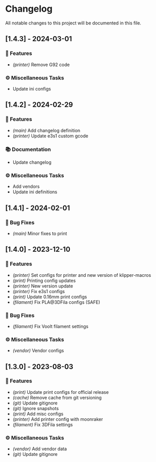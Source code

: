 # Changelog

All notable changes to this project will be documented in this file.

## [1.4.3] - 2024-03-01

### 🚀 Features

- *(printer)* Remove G92 code

### ⚙️ Miscellaneous Tasks

- Update ini configs

## [1.4.2] - 2024-02-29

### 🚀 Features

- *(main)* Add changelog definition
- *(printer)* Update e3s1 custom gcode

### 📚 Documentation

- Update changelog

### ⚙️ Miscellaneous Tasks

- Add vendors
- Update ini definitions

## [1.4.1] - 2024-02-01

### 🐛 Bug Fixes

- *(main)* Minor fixes to print

## [1.4.0] - 2023-12-10

### 🚀 Features

- *(printer)* Set configs for printer and new version of klipper-macros
- *(print)* Printing config updates
- *(printer)* New version update
- *(printer)* Fix e3s1 configs
- *(print)* Update 0.16mm print configs
- *(filament)* Fix PLA@3DFila configs (SAFE)

### 🐛 Bug Fixes

- *(filament)* Fix Voolt filament settings

### ⚙️ Miscellaneous Tasks

- *(vendor)* Vendor configs

## [1.3.0] - 2023-08-03

### 🚀 Features

- *(print)* Update print configs for official release
- *(cache)* Remove cache from git versioning
- *(git)* Update gitignore
- *(git)* Ignore snapshots
- *(print)* Add misc configs
- *(printer)* Add printer config with moonraker
- *(filament)* Fix 3DFila settings

### ⚙️ Miscellaneous Tasks

- *(vendor)* Add vendor data
- *(git)* Update gitignore

<!-- generated by git-cliff -->
